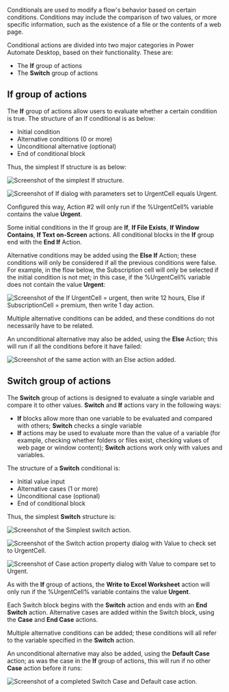 Conditionals are used to modify a flow's behavior based on certain conditions. Conditions may include the comparison of two values, or more specific information, such as the existence of a file or the contents of a web page.

Conditional actions are divided into two major categories in Power Automate Desktop, based on their functionality. These are:

* The **If** group of actions
* The **Switch** group of actions

## If group of actions

The **If** group of actions allow users to evaluate whether a certain condition is true. The structure of an If conditional is as below:

* Initial condition
* Alternative conditions (0 or more)
* Unconditional alternative (optional)
* End of conditional block

Thus, the simplest If structure is as below:

![Screenshot of the simplest If structure.](..\media\simplest-if.png)

![Screenshot of If dialog with parameters set to UrgentCell equals Urgent.](..\media\if-cell-contains-urgent.png)

Configured this way, Action #2 will only run if the %UrgentCell% variable contains the value **Urgent**.

Some initial conditions in the If group are **If**, **If File Exists**, **If Window Contains**, **If Text on-Screen** actions. All conditional blocks in the **If** group end with the **End If** Action.

Alternative conditions may be added using the **Else If** Action; these conditions will only be considered if all the previous conditions were false. For example, in the flow below, the Subscription cell will only be selected if the initial condition is not met; in this case, if the %UrgentCell% variable does not contain the value **Urgent**:

![Screenshot of the If UrgentCell = urgent, then write 12 hours, Else if SubscriptionCell = premium, then write 1 day action.](..\media\else-if-action.png)

Multiple alternative conditions can be added, and these conditions do not necessarily have to be related.

An unconditional alternative may also be added, using the **Else** Action; this will run if all the conditions before it have failed:

![Screenshot of the same action with an Else action added.](..\media\else-action.png)

## Switch group of actions

The **Switch** group of actions is designed to evaluate a single variable and compare it to other values. **Switch** and **If** actions vary in the following ways:

* **If** blocks allow more than one variable to be evaluated and compared with others; **Switch** checks a single variable
* **If** actions may be used to evaluate more than the value of a variable (for example, checking whether folders or files exist, checking values of web page or window content); **Switch** actions work only with values and variables.

The structure of a **Switch** conditional is:

* Initial value input
* Alternative cases (1 or more)
* Unconditional case (optional)
* End of conditional block

Thus, the simplest **Switch** structure is:

![Screenshot of the Simplest switch action.](..\media\simplest-switch.png)

![Screenshot of the Switch action property dialog with Value to check set to UrgentCell.](..\media\switch-cell-contents.png)

![Screenshot of Case action property dialog with Value to compare set to Urgent.](..\media\case-action.png)

As with the **If** group of actions, the **Write to Excel Worksheet** action will only run if the %UrgentCell% variable contains the value **Urgent**.

Each Switch block begins with the **Switch** action and ends with an **End Switch** action. Alternative cases are added within the Switch block, using the **Case** and **End Case** actions.

Multiple alternative conditions can be added; these conditions will all refer to the variable specified in the **Switch** action.

An unconditional alternative may also be added, using the **Default Case** action; as was the case in the **If** group of actions, this will run if no other **Case** action before it runs:

![Screenshot of a completed Switch Case and Default case action.](..\media\default-case.png)
